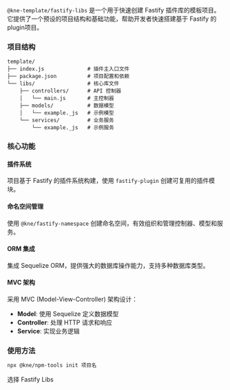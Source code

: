 `@kne-template/fastify-libs` 是一个用于快速创建 Fastify 插件库的模板项目。它提供了一个预设的项目结构和基础功能，帮助开发者快速搭建基于 Fastify 的plugin项目。

### 项目结构

```
template/
├── index.js              # 插件主入口文件
├── package.json          # 项目配置和依赖
└── libs/                 # 核心库文件
    ├── controllers/      # API 控制器
    │   └── main.js       # 主控制器
    ├── models/           # 数据模型
    │   └── example._js   # 示例模型
    └── services/         # 业务服务
        └── example._js   # 示例服务
```

### 核心功能

#### 插件系统

项目基于 Fastify 的插件系统构建，使用 `fastify-plugin` 创建可复用的插件模块。

#### 命名空间管理

使用 `@kne/fastify-namespace` 创建命名空间，有效组织和管理控制器、模型和服务。

#### ORM 集成

集成 Sequelize ORM，提供强大的数据库操作能力，支持多种数据库类型。

#### MVC 架构

采用 MVC (Model-View-Controller) 架构设计：
- **Model**: 使用 Sequelize 定义数据模型
- **Controller**: 处理 HTTP 请求和响应
- **Service**: 实现业务逻辑

### 使用方法

```bash
npx @kne/npm-tools init 项目名
```
选择 Fastify Libs
